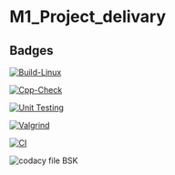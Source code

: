 # M1_Project_delivary

## Badges

[![Build-Linux](https://github.com/surendrakumar3010/M1_Project_delivary/actions/workflows/Build.yml/badge.svg)](https://github.com/surendrakumar3010/M1_Project_delivary/actions/workflows/Build.yml)

[![Cpp-Check](https://github.com/surendrakumar3010/M1_Project_delivary/actions/workflows/Cpp.yml/badge.svg)](https://github.com/surendrakumar3010/M1_Project_delivary/actions/workflows/Cpp.yml)

[![Unit Testing](https://github.com/surendrakumar3010/M1_Project_delivary/actions/workflows/Unit.yml/badge.svg)](https://github.com/surendrakumar3010/M1_Project_delivary/actions/workflows/Unit.yml)

[![Valgrind](https://github.com/surendrakumar3010/M1_Project_delivary/actions/workflows/Val.yml/badge.svg)](https://github.com/surendrakumar3010/M1_Project_delivary/actions/workflows/Val.yml)

[![CI](https://github.com/surendrakumar3010/M1_Project_delivary/actions/workflows/main.yml/badge.svg)](https://github.com/surendrakumar3010/M1_Project_delivary/actions/workflows/main.yml)

![codacy file BSK](https://user-images.githubusercontent.com/93932674/156302208-5a4b72d8-a635-455e-b2b5-7d56f21f1dcf.JPG)


